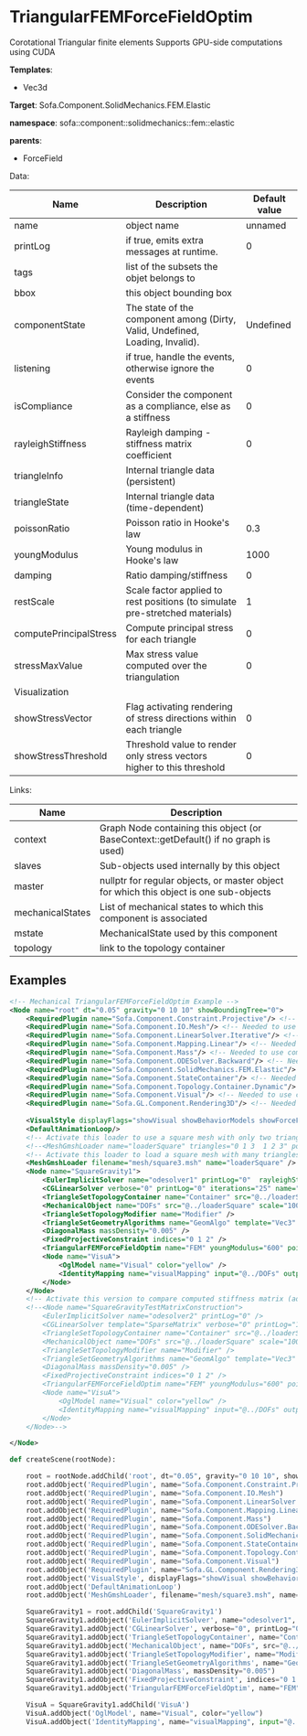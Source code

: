 # TriangularFEMForceFieldOptim

Corotational Triangular finite elements
Supports GPU-side computations using CUDA


__Templates__:
- Vec3d

__Target__: Sofa.Component.SolidMechanics.FEM.Elastic

__namespace__: sofa::component::solidmechanics::fem::elastic

__parents__: 
- ForceField

Data: 

<table>
<thead>
    <tr>
        <th>Name</th>
        <th>Description</th>
        <th>Default value</th>
    </tr>
</thead>
<tbody>
	<tr>
		<td>name</td>
		<td>
object name
</td>
		<td>unnamed</td>
	</tr>
	<tr>
		<td>printLog</td>
		<td>
if true, emits extra messages at runtime.
</td>
		<td>0</td>
	</tr>
	<tr>
		<td>tags</td>
		<td>
list of the subsets the objet belongs to
</td>
		<td></td>
	</tr>
	<tr>
		<td>bbox</td>
		<td>
this object bounding box
</td>
		<td></td>
	</tr>
	<tr>
		<td>componentState</td>
		<td>
The state of the component among (Dirty, Valid, Undefined, Loading, Invalid).
</td>
		<td>Undefined</td>
	</tr>
	<tr>
		<td>listening</td>
		<td>
if true, handle the events, otherwise ignore the events
</td>
		<td>0</td>
	</tr>
	<tr>
		<td>isCompliance</td>
		<td>
Consider the component as a compliance, else as a stiffness
</td>
		<td>0</td>
	</tr>
	<tr>
		<td>rayleighStiffness</td>
		<td>
Rayleigh damping - stiffness matrix coefficient
</td>
		<td>0</td>
	</tr>
	<tr>
		<td>triangleInfo</td>
		<td>
Internal triangle data (persistent)
</td>
		<td></td>
	</tr>
	<tr>
		<td>triangleState</td>
		<td>
Internal triangle data (time-dependent)
</td>
		<td></td>
	</tr>
	<tr>
		<td>poissonRatio</td>
		<td>
Poisson ratio in Hooke's law
</td>
		<td>0.3</td>
	</tr>
	<tr>
		<td>youngModulus</td>
		<td>
Young modulus in Hooke's law
</td>
		<td>1000</td>
	</tr>
	<tr>
		<td>damping</td>
		<td>
Ratio damping/stiffness
</td>
		<td>0</td>
	</tr>
	<tr>
		<td>restScale</td>
		<td>
Scale factor applied to rest positions (to simulate pre-stretched materials)
</td>
		<td>1</td>
	</tr>
	<tr>
		<td>computePrincipalStress</td>
		<td>
Compute principal stress for each triangle
</td>
		<td>0</td>
	</tr>
	<tr>
		<td>stressMaxValue</td>
		<td>
Max stress value computed over the triangulation
</td>
		<td>0</td>
	</tr>
	<tr>
		<td colspan="3">Visualization</td>
	</tr>
	<tr>
		<td>showStressVector</td>
		<td>
Flag activating rendering of stress directions within each triangle
</td>
		<td>0</td>
	</tr>
	<tr>
		<td>showStressThreshold</td>
		<td>
Threshold value to render only stress vectors higher to this threshold
</td>
		<td>0</td>
	</tr>

</tbody>
</table>

Links: 

| Name | Description |
| ---- | ----------- |
|context|Graph Node containing this object (or BaseContext::getDefault() if no graph is used)|
|slaves|Sub-objects used internally by this object|
|master|nullptr for regular objects, or master object for which this object is one sub-objects|
|mechanicalStates|List of mechanical states to which this component is associated|
|mstate|MechanicalState used by this component|
|topology|link to the topology container|



## Examples

```xml
<!-- Mechanical TriangularFEMForceFieldOptim Example -->
<Node name="root" dt="0.05" gravity="0 10 10" showBoundingTree="0">
    <RequiredPlugin name="Sofa.Component.Constraint.Projective"/> <!-- Needed to use components [FixedProjectiveConstraint] -->
    <RequiredPlugin name="Sofa.Component.IO.Mesh"/> <!-- Needed to use components [MeshGmshLoader] -->
    <RequiredPlugin name="Sofa.Component.LinearSolver.Iterative"/> <!-- Needed to use components [CGLinearSolver] -->
    <RequiredPlugin name="Sofa.Component.Mapping.Linear"/> <!-- Needed to use components [IdentityMapping] -->
    <RequiredPlugin name="Sofa.Component.Mass"/> <!-- Needed to use components [DiagonalMass] -->
    <RequiredPlugin name="Sofa.Component.ODESolver.Backward"/> <!-- Needed to use components [EulerImplicitSolver] -->
    <RequiredPlugin name="Sofa.Component.SolidMechanics.FEM.Elastic"/> <!-- Needed to use components [TriangularFEMForceFieldOptim] -->
    <RequiredPlugin name="Sofa.Component.StateContainer"/> <!-- Needed to use components [MechanicalObject] -->
    <RequiredPlugin name="Sofa.Component.Topology.Container.Dynamic"/> <!-- Needed to use components [TriangleSetGeometryAlgorithms TriangleSetTopologyContainer TriangleSetTopologyModifier] -->
    <RequiredPlugin name="Sofa.Component.Visual"/> <!-- Needed to use components [VisualStyle] -->
    <RequiredPlugin name="Sofa.GL.Component.Rendering3D"/> <!-- Needed to use components [OglModel] -->
    
    <VisualStyle displayFlags="showVisual showBehaviorModels showForceFields showWireframe" />
    <DefaultAnimationLoop/>
    <!-- Activate this loader to use a square mesh with only two triangles (useful to debug base equations) -->
    <!--<MeshGmshLoader name="loaderSquare" triangles="0 1 3  1 2 3" position="0 0 0  1 0 0  1 1 0  0 1 0" />-->
    <!-- Activate this loader to load a square mesh with many triangles -->
    <MeshGmshLoader filename="mesh/square3.msh" name="loaderSquare" />
    <Node name="SquareGravity1">
        <EulerImplicitSolver name="odesolver1" printLog="0"  rayleighStiffness="0.1" rayleighMass="0.1" />
        <CGLinearSolver verbose="0" printLog="0" iterations="25" name="linearsolver1" tolerance="1.0e-9" threshold="1.0e-9" />
        <TriangleSetTopologyContainer name="Container" src="@../loaderSquare" />
        <MechanicalObject name="DOFs" src="@../loaderSquare" scale="100"  />
        <TriangleSetTopologyModifier name="Modifier" />
        <TriangleSetGeometryAlgorithms name="GeomAlgo" template="Vec3" />
        <DiagonalMass massDensity="0.005" />
        <FixedProjectiveConstraint indices="0 1 2" />
        <TriangularFEMForceFieldOptim name="FEM" youngModulus="600" poissonRatio="0.3" method="large" printLog="1"/>
        <Node name="VisuA">
            <OglModel name="Visual" color="yellow" />
            <IdentityMapping name="visualMapping" input="@../DOFs" output="@Visual" />
        </Node>
    </Node>
    <!-- Activate this version to compare computed stiffness matrix (addKToMatrix) with addDForce -->
    <!--<Node name="SquareGravityTestMatrixConstruction">
        <EulerImplicitSolver name="odesolver2" printLog="0" />
        <CGLinearSolver template="SparseMatrix" verbose="0" printLog="1" iterations="25" name="linearsolver2" tolerance="1.0e-9" threshold="1.0e-9" />
        <TriangleSetTopologyContainer name="Container" src="@../loaderSquare" />
        <MechanicalObject name="DOFs" src="@../loaderSquare" scale="100"  />
        <TriangleSetTopologyModifier name="Modifier" />
        <TriangleSetGeometryAlgorithms name="GeomAlgo" template="Vec3" />
        <DiagonalMass massDensity="0.005" />
        <FixedProjectiveConstraint indices="0 1 2" />
        <TriangularFEMForceFieldOptim name="FEM" youngModulus="600" poissonRatio="0.3" method="large" printLog="1"/>
        <Node name="VisuA">
            <OglModel name="Visual" color="yellow" />
            <IdentityMapping name="visualMapping" input="@../DOFs" output="@Visual" />
        </Node>
    </Node>-->

</Node>
```
```python
def createScene(rootNode):

	root = rootNode.addChild('root', dt="0.05", gravity="0 10 10", showBoundingTree="0")
	root.addObject('RequiredPlugin', name="Sofa.Component.Constraint.Projective")
	root.addObject('RequiredPlugin', name="Sofa.Component.IO.Mesh")
	root.addObject('RequiredPlugin', name="Sofa.Component.LinearSolver.Iterative")
	root.addObject('RequiredPlugin', name="Sofa.Component.Mapping.Linear")
	root.addObject('RequiredPlugin', name="Sofa.Component.Mass")
	root.addObject('RequiredPlugin', name="Sofa.Component.ODESolver.Backward")
	root.addObject('RequiredPlugin', name="Sofa.Component.SolidMechanics.FEM.Elastic")
	root.addObject('RequiredPlugin', name="Sofa.Component.StateContainer")
	root.addObject('RequiredPlugin', name="Sofa.Component.Topology.Container.Dynamic")
	root.addObject('RequiredPlugin', name="Sofa.Component.Visual")
	root.addObject('RequiredPlugin', name="Sofa.GL.Component.Rendering3D")
	root.addObject('VisualStyle', displayFlags="showVisual showBehaviorModels showForceFields showWireframe")
	root.addObject('DefaultAnimationLoop')
	root.addObject('MeshGmshLoader', filename="mesh/square3.msh", name="loaderSquare")

	SquareGravity1 = root.addChild('SquareGravity1')
	SquareGravity1.addObject('EulerImplicitSolver', name="odesolver1", printLog="0", rayleighStiffness="0.1", rayleighMass="0.1")
	SquareGravity1.addObject('CGLinearSolver', verbose="0", printLog="0", iterations="25", name="linearsolver1", tolerance="1.0e-9", threshold="1.0e-9")
	SquareGravity1.addObject('TriangleSetTopologyContainer', name="Container", src="@../loaderSquare")
	SquareGravity1.addObject('MechanicalObject', name="DOFs", src="@../loaderSquare", scale="100")
	SquareGravity1.addObject('TriangleSetTopologyModifier', name="Modifier")
	SquareGravity1.addObject('TriangleSetGeometryAlgorithms', name="GeomAlgo", template="Vec3")
	SquareGravity1.addObject('DiagonalMass', massDensity="0.005")
	SquareGravity1.addObject('FixedProjectiveConstraint', indices="0 1 2")
	SquareGravity1.addObject('TriangularFEMForceFieldOptim', name="FEM", youngModulus="600", poissonRatio="0.3", method="large", printLog="1")

	VisuA = SquareGravity1.addChild('VisuA')
	VisuA.addObject('OglModel', name="Visual", color="yellow")
	VisuA.addObject('IdentityMapping', name="visualMapping", input="@../DOFs", output="@Visual")
```
